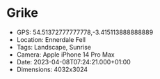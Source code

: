 # Grike

- GPS: 54.51372777777778,-3.415113888888889
- Location: Ennerdale Fell
- Tags: Landscape, Sunrise
- Camera: Apple iPhone 14 Pro Max
- Date: 2023-04-08T07:24:21.000+01:00
- Dimensions: 4032x3024
